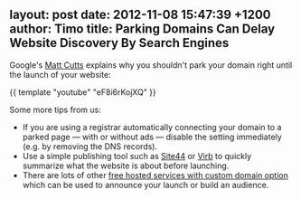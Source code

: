 layout: post
date: 2012-11-08 15:47:39 +1200
author: Timo
title: Parking Domains Can Delay Website Discovery By Search Engines
----

Google's [Matt Cutts](http://www.mattcutts.com/blog/) explains why you shouldn't park your domain right until the launch of your website:

{{ template "youtube" "eF8i6rKojXQ" }}

Some more tips from us:

* If you are using a registrar automatically connecting your domain to a parked page &mdash; with or without ads &mdash; disable the setting immediately (e.g. by removing the DNS records).
* Use a simple publishing tool such as [Site44](https://iwantmyname.com/services/personal-profile/site44-dropbox-hosting-on-custom-domain) or [Virb](https://iwantmyname.com/services/website-builder/virb-custom-domain) to quickly summarize what the website is about before launching.
* There are lots of other [free hosted services with custom domain option](https://iwantmyname.com/services/free-hosting) which can be used to announce your launch or build an audience.
